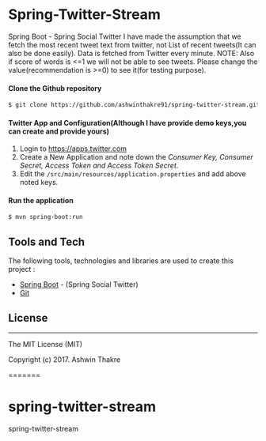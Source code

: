# Spring-Twitter-Stream 

Spring Boot - Spring Social Twitter
I have made the assumption that we fetch the most recent tweet text
from twitter, not List of recent tweets(It can also be done easily).
Data is fetched from Twitter every minute.
NOTE: Also if score of words is <=1 we will not be able to see tweets. Please
change the value(recommendation is >=0) to see it(for testing purpose).

#### Clone the Github repository
```sh
$ git clone https://github.com/ashwinthakre91/spring-twitter-stream.git
```

#### Twitter App and Configuration(Although I have provide demo keys,you can create and provide yours)
1. Login to https://apps.twitter.com
2. Create a New Application and note down the *Consumer Key, Consumer Secret, Access Token and Access Token Secret*. 
3. Edit the `/src/main/resources/application.properties` and add above noted keys.

#### Run the application
```sh
$ mvn spring-boot:run
```

## Tools and Tech

The following tools, technologies and libraries are used to create this project :

* [Spring Boot] - (Spring Social Twitter)
* [Git]

## License
----

The MIT License (MIT)

Copyright (c) 2017. Ashwin Thakre

[Spring Boot]: http://docs.spring.io/spring-boot/docs/current-SNAPSHOT/reference/htmlsingle/
[Git]: https://git-scm.com/

=======
# spring-twitter-stream
spring-twitter-stream
